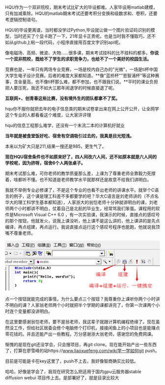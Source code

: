 HQU作为一个双非院校，期末考试比矿大的毕设都难。人家毕设用matlab建模，只有加减乘除。HQU的matlab期末考试还要考积分变换和级数求和、卷积，还要考逻辑控制语句。

HQU的毕设更离谱，当时都没学过Python,毕设就让做一个图片验证码识别的模型，当时还买了个显卡跑了一下，21年显卡正贵呢。也是当时我不懂取巧，还不如从github上粘一段代码，小程序直接用百度文字识别api呢。

像电磁场、高频、微波、大物……很多课，期末考试挂科的比不挂科的都多。**你说一个双非院校，既给不了学生的求职竞争力，也给不了一个美好的校园生活。**

竞赛也是，一年只有两场专业竞赛，一场是校内自己办的"光微"，一场是ti杯中国大学生电子设计竞赛。后者的难度大家都知道。**像"蓝桥杯""恩智浦杯"等这种赛事，含金量高，也不像ti杯那么难，都不参加，也不跟我们说。**平时的课业负担把人要压死，我还不如大三那年闹退学的时候直接退了呢。

**互联网+、创青春这些比赛，没有境外生的团队都拿不了奖。**

hqu你不服你就把去年的电子信息类的期末试卷拿出来在网上公开公开，让全网学这个专业的人都看看这个难度，让大家评评理

hqu的信息工程那么难学，还没有一个末流二本的计算机好就业

**当年就是被食堂饭好吃、宿舍有空调吸引过去的，我真是目光短浅。**

本来以为矿大只是211,结果一搜还是985，更生气了。

**现在HQU宿舍条件也不如原来好了，四人间改六人间，还不如原本就是六人间的学校呢，因为挤呀，宿舍6个人两张桌子。**

期末考试那么难，可你老师的教学质量那么差，上课为了尊重老师全靠毅力死撑着，啥都听不懂。也不知道是老师教学水平就那样还是故意不给我们讲明白。

我就不举例专业必修课了，不是这个专业的也看不出老师的讲课水平。就举个C语言的例子，这个课是理工科差不多都要学的吧？华大C语言是刘老师讲的（不点名华大的理工科学生基本都知道），人家浙大的翁恺老师十分钟就讲明白的课，刘老师两个小时都讲不明白，仗着自己是北航的毕业生，经常骂我们笨蛋。课程用的软件是Microsoft Visual C++ 6.0 ，有一次实验课，我演示的时候，直接点的感叹号的那个按钮，他就发火，说我上课没听，他上课不是这么讲的，他上课讲的是先点编译，再点组建，再点运行。我说直接点运行这个感叹号程序也能跑，他就说我顶嘴不尊重老师。

![img](image/1G152J26-5.png)

点一个按钮就能完成的事情，为什么要点三个按钮？我尊重你上课听你两个小时讲不明白的课？人家翁老师两个小时就把半个学期的课都讲完了，你第一次课两个小时连个变量都没讲明白。

在这里要感谢翁恺老师，要不是翁老师，我这辈子就跟计算机编程绝缘了。现在虽然没工作，但给社区居委会修个电脑修个打印机，接接闲鱼上的小项目也是能赚点零花钱的。并且还能产出一些教程。万分感谢浙大翁老师，感谢您的免费网课。

惭愧的是现在git还没学会，只会搜项目，再git clone。现在能开始产出一些东西了，打算在廖雪峰的站https://www.liaoxuefeng.com/wiki学一学如何git push。

目前是可能是卡在key这里了，push不上去，我好像智商确实比较低。

哈哈，好像是学会了，我现在研究怎么把适用于国内gpu云服务器stable diffusion webui 项目传上去。是部署好了，就是目录比较大

